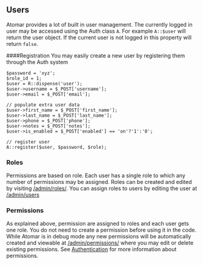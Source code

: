 Users
----
Atomar provides a lot of built in user management. The currently logged in user may be accessed using the Auth class `A`. For example `A::$user` will return the user object. If the current user is not logged in this property will return `false`.

####Registration
You may easily create a new user by registering them through the Auth system
  
    $password = 'xyz';
    $role_id = 1;
    $user = R::dispense('user');
    $user->username = $_POST['username'];
    $user->email = $_POST['email'];

    // populate extra user data
    $user->first_name = $_POST['first_name'];
    $user->last_name = $_POST['last_name'];
    $user->phone = $_POST['phone'];
    $user->notes = $_POST['notes'];
    $user->is_enabled = $_POST['enabled'] == 'on'?'1':'0';

    // register user
    A::register($user, $password, $role);


### Roles

Permissions are based on role. Each user has a single role to which any number of permissions may be assigned. Roles can be created and edited by visiting [/admin/roles/](/admin/roles/). You can assign roles to users by editing the user at [/admin/users](/admin/users)

### Permissions

As explained above, permission are assigned to roles and each user gets one role. You do not need to create a permission before using it in the code. While Atomar is in debug mode any new permissions will be automatically created and viewable at [/admin/permissions/](/admin/permissions) where you may edit or delete existing permissions. See [Authentication](/admin/documentation/core/Authentication) for more information about permissions.


